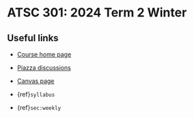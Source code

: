# ATSC 301: 2024 Term 2 Winter

## Useful links

* [Course home page](https://phaustin.github.io/a301_eoas)

* [Piazza discussions](https://piazza.com/ubc.ca/winterterm22024/atsc301)

* [Canvas page](https://canvas.ubc.ca/courses/158920)

* {ref}`syllabus`

* {ref}`sec:weekly` 
